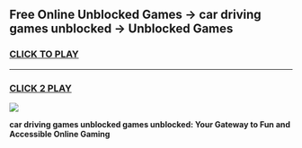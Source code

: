 
## Free Online Unblocked Games → car driving games unblocked → Unblocked Games
<h3>
<a href="https://premium.freeplayer.one?title=car_driving_games_unblocked&ref=21F">CLICK TO PLAY</a></h3>
<hr>

<h3>
<a href="https://premium.freeplayer.one?title=car_driving_games_unblocked&ref=21F">CLICK 2 PLAY</a>
  
</h3>

<a href="https://premium.freeplayer.one?title=car_driving_games_unblocked&ref=21F/"><img src="https://clearcache.store/games.png"></a>


**car driving games unblocked games unblocked: Your Gateway to Fun and Accessible Online Gaming**
